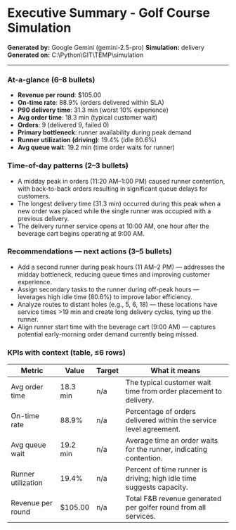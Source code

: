 # Executive Summary - Golf Course Simulation

**Generated by:** Google Gemini (gemini-2.5-pro)
**Simulation:** delivery
**Generated on:** C:\Python\GIT\TEMP\simulation

---

### At-a-glance (6–8 bullets)
- **Revenue per round**: $105.00
- **On-time rate**: 88.9% (orders delivered within SLA)
- **P90 delivery time**: 31.3 min (worst 10% experience)
- **Avg order time**: 18.3 min (typical customer wait)
- **Orders**: 9 (delivered 9, failed 0)
- **Primary bottleneck**: runner availability during peak demand
- **Runner utilization (driving)**: 19.4% (idle 80.6%)
- **Avg queue wait**: 19.2 min (time order waits for runner)

### Time-of-day patterns (2–3 bullets)
- A midday peak in orders (11:20 AM–1:00 PM) caused runner contention, with back-to-back orders resulting in significant queue delays for customers.
- The longest delivery time (31.3 min) occurred during this peak when a new order was placed while the single runner was occupied with a previous delivery.
- The delivery runner service opens at 10:00 AM, one hour after the beverage cart begins operating at 9:00 AM.

### Recommendations — next actions (3–5 bullets)
- Add a second runner during peak hours (11 AM–2 PM) — addresses the midday bottleneck, reducing queue times and improving customer experience.
- Assign secondary tasks to the runner during off-peak hours — leverages high idle time (80.6%) to improve labor efficiency.
- Analyze routes to distant holes (e.g., 5, 6, 18) — these locations have service times >19 min and create long delivery cycles, tying up the runner.
- Align runner start time with the beverage cart (9:00 AM) — captures potential early-morning order demand currently being missed.

### KPIs with context (table, ≤6 rows)
| Metric | Value | Target | What it means |
| - | - | - | - |
| Avg order time | 18.3 min | n/a | The typical customer wait time from order placement to delivery. |
| On-time rate | 88.9% | n/a | Percentage of orders delivered within the service level agreement. |
| Avg queue wait | 19.2 min | n/a | Average time an order waits for the runner, indicating contention. |
| Runner utilization | 19.4% | n/a | Percent of time runner is driving; high idle time suggests capacity. |
| Revenue per round | $105.00 | n/a | Total F&B revenue generated per golfer round from all services. |